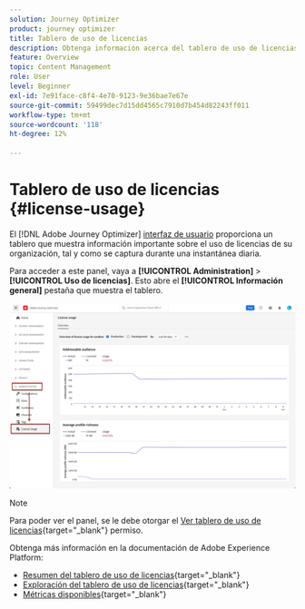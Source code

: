 ```yaml
---
solution: Journey Optimizer
product: journey optimizer
title: Tablero de uso de licencias
description: Obtenga información acerca del tablero de uso de licencias de Journey Optimizer
feature: Overview
topic: Content Management
role: User
level: Beginner
exl-id: 7e91face-c8f4-4e70-9123-9e36bae7e67e
source-git-commit: 59499dec7d15dd4565c7910d7b454d82243ff011
workflow-type: tm+mt
source-wordcount: '118'
ht-degree: 12%

---
```


# Tablero de uso de licencias {#license-usage}

El [!DNL Adobe Journey Optimizer] [interfaz de usuario](../start/user-interface.md) proporciona un tablero que muestra información importante sobre el uso de licencias de su organización, tal y como se captura durante una instantánea diaria.

Para acceder a este panel, vaya a **[!UICONTROL Administration]** > **[!UICONTROL Uso de licencias]**. Esto abre el **[!UICONTROL Información general]** pestaña que muestra el tablero.

![](assets/license-usage-dashboard.png)

>[!NOTE]
>
>Para poder ver el panel, se le debe otorgar el [Ver tablero de uso de licencias](https://experienceleague.adobe.com/docs/experience-platform/dashboards/permissions.html#available-permissions){target="_blank"} permiso.

Obtenga más información en la documentación de Adobe Experience Platform:

* [Resumen del tablero de uso de licencias](https://experienceleague.adobe.com/docs/experience-platform/dashboards/guides/license-usage.html?lang=es){target="_blank"}
* [Exploración del tablero de uso de licencias](https://experienceleague.adobe.com/docs/experience-platform/dashboards/guides/license-usage.html#exploring-the-license-usage-dashboard){target="_blank"}
* [Métricas disponibles](https://experienceleague.adobe.com/docs/experience-platform/dashboards/guides/license-usage.html?lang=es#available-metrics){target="_blank"}

